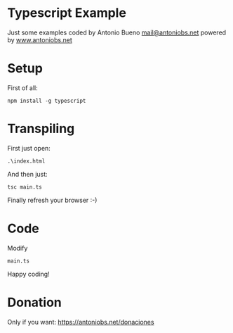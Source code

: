 # Typescript Example

Just some examples coded by Antonio Bueno <mail@antoniobs.net> powered by www.antoniobs.net

# Setup

First of all:

    npm install -g typescript

# Transpiling

First just open:

    .\index.html

And then just:

    tsc main.ts

Finally refresh your browser :-)

# Code

Modify

    main.ts

Happy coding!

# Donation

Only if you want: https://antoniobs.net/donaciones